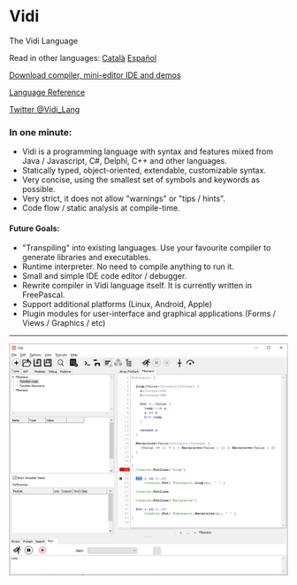 # Vidi
The Vidi Language

Read in other languages: [Català](README.ca.md) [Español](README.es.md)

[Download compiler, mini-editor IDE and demos](https://github.com/davidberneda/Vidi/releases/tag/v0.0.13-alpha)

[Language Reference](documentation/Vidi_Language_Reference.md)

[Twitter @Vidi_Lang](https://twitter.com/Vidi_Lang)

### In one minute:

* Vidi is a programming language with syntax and features mixed from Java / Javascript, C#, Delphi, C++ and other languages.
* Statically typed, object-oriented, extendable, customizable syntax.
* Very concise, using the smallest set of symbols and keywords as possible.
* Very strict, it does not allow "warnings" or "tips / hints".
* Code flow / static analysis at compile-time.

#### Future Goals:

* "Transpiling" into existing languages. Use your favourite compiler to generate libraries and executables.
* Runtime interpreter. No need to compile anything to run it.
* Small and simple IDE code editor / debugger.
* Rewrite compiler in Vidi language itself. It is currently written in FreePascal.
* Support additional platforms (Linux, Android, Apple)
* Plugin modules for user-interface and graphical applications (Forms / Views / Graphics / etc)

---

![Vidi IDE](documentation/images/fibonacci_0.0.12.png "Vidi IDE Example")

